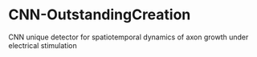 # CNN-OutstandingCreation
CNN unique detector for spatiotemporal dynamics of axon growth under electrical stimulation
